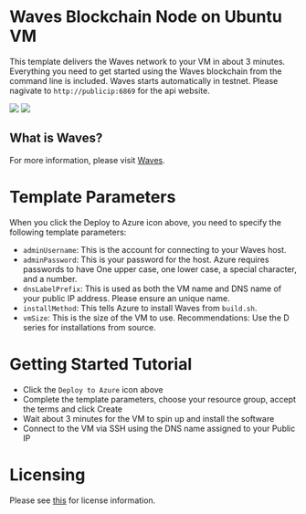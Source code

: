 # Waves Blockchain Node on Ubuntu VM

This template delivers the Waves network to your VM in about 3 minutes.  Everything you need to get started using the Waves blockchain from the command line is included. 
Waves starts automatically in testnet. Please nagivate to `http://publicip:6869` for the api website.

<a href="https://portal.azure.com/#create/Microsoft.Template/uri/https%3A%2F%2Fraw.githubusercontent.com%2FAzure%2Fazure-quickstart-templates%2Fmaster%2Fazure%2Fazuredeploy.json" target="_blank"><img src="http://azuredeploy.net/deploybutton.png"/></a>
<a href="http://armviz.io/#/?load=https%3A%2F%2Fraw.githubusercontent.com%2FAzure%2Fazure-quickstart-templates%2Fmaster%2Fazure%2Fazuredeploy.json" target="_blank"><img src="http://armviz.io/visualizebutton.png"/></a>

What is Waves?
----------------
For more information, please visit <a href="https://wavesplatform.com">Waves</a>.


# Template Parameters

When you click the Deploy to Azure icon above, you need to specify the following template parameters:

* `adminUsername`: This is the account for connecting to your Waves host.
* `adminPassword`: This is your password for the host.  Azure requires passwords to have One upper case, one lower case, a special character, and a number.
* `dnsLabelPrefix`: This is used as both the VM name and DNS name of your public IP address.  Please ensure an unique name.
* `installMethod`: This tells Azure to install Waves from `build.sh`.
* `vmSize`: This is the size of the VM to use.  Recommendations: Use the D series for installations from source.

# Getting Started Tutorial

* Click the `Deploy to Azure` icon above
* Complete the template parameters, choose your resource group, accept the terms and click Create
* Wait about 3 minutes for the VM to spin up and install the software
* Connect to the VM via SSH using the DNS name assigned to your Public IP

# Licensing

Please see <a href="https://github.com/wavesplatform/Waves/blob/master/LICENSE.txt">this</a> for license information.
